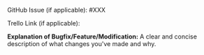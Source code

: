 GitHub Issue (if applicable): #XXX

Trello Link (if applicable):

**Explanation of Bugfix/Feature/Modification:**
A clear and concise description of what changes you've made and why.
